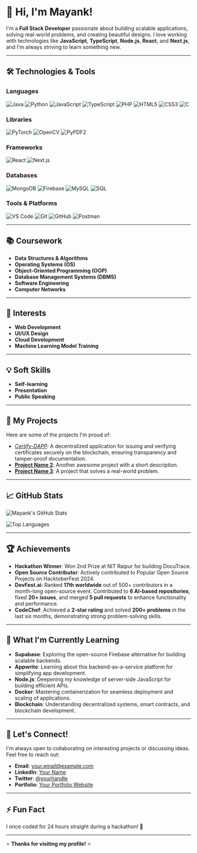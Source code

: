 # 👋 Hi, I'm Mayank!

I'm a **Full Stack Developer** passionate about building scalable applications, solving real-world problems, and creating beautiful designs. I love working with technologies like **JavaScript**, **TypeScript**, **Node.js**, **React**, and **Next.js**, and I'm always striving to learn something new.

---

## 🛠️ Technologies & Tools

### Languages
![Java](https://img.shields.io/badge/-Java-007396?style=flat&logo=java&logoColor=white)
![Python](https://img.shields.io/badge/-Python-3776AB?style=flat&logo=python&logoColor=white)
![JavaScript](https://img.shields.io/badge/-JavaScript-F7DF1E?style=flat&logo=javascript&logoColor=black)
![TypeScript](https://img.shields.io/badge/-TypeScript-3178C6?style=flat&logo=typescript&logoColor=white)
![PHP](https://img.shields.io/badge/-PHP-777BB4?style=flat&logo=php&logoColor=white)
![HTML5](https://img.shields.io/badge/-HTML5-E34F26?style=flat&logo=html5&logoColor=white)
![CSS3](https://img.shields.io/badge/-CSS3-1572B6?style=flat&logo=css3&logoColor=white)
![C](https://img.shields.io/badge/-C-A8B9CC?style=flat&logo=c&logoColor=black)

### Libraries
![PyTorch](https://img.shields.io/badge/-PyTorch-EE4C2C?style=flat&logo=pytorch&logoColor=white)
![OpenCV](https://img.shields.io/badge/-OpenCV-5C3EE8?style=flat&logo=opencv&logoColor=white)
![PyPDF2](https://img.shields.io/badge/-PyPDF2-FF0000?style=flat&logo=adobe-acrobat-reader&logoColor=white)

### Frameworks
![React](https://img.shields.io/badge/-React-61DAFB?style=flat&logo=react&logoColor=black)
![Next.js](https://img.shields.io/badge/-Next.js-000000?style=flat&logo=next.js&logoColor=white)

### Databases
![MongoDB](https://img.shields.io/badge/-MongoDB-47A248?style=flat&logo=mongodb&logoColor=white)
![Firebase](https://img.shields.io/badge/-Firebase-FFCA28?style=flat&logo=firebase&logoColor=black)
![MySQL](https://img.shields.io/badge/-MySQL-4479A1?style=flat&logo=mysql&logoColor=white)
![SQL](https://img.shields.io/badge/-SQL-003B57?style=flat&logo=postgresql&logoColor=white)

### Tools & Platforms
![VS Code](https://img.shields.io/badge/-VS%20Code-007ACC?style=flat&logo=visual-studio-code&logoColor=white)
![Git](https://img.shields.io/badge/-Git-F05032?style=flat&logo=git&logoColor=white)
![GitHub](https://img.shields.io/badge/-GitHub-181717?style=flat&logo=github&logoColor=white)
![Postman](https://img.shields.io/badge/-Postman-FF6C37?style=flat&logo=postman&logoColor=white)

---

## 📚 Coursework
- **Data Structures & Algorithms**
- **Operating Systems (OS)**
- **Object-Oriented Programming (OOP)**
- **Database Management Systems (DBMS)**
- **Software Engineering**
- **Computer Networks**

---

## 🌟 Interests
- **Web Development**
- **UI/UX Design**
- **Cloud Development**
- **Machine Learning Model Training**

---

## 💡 Soft Skills
- **Self-learning**
- **Presentation**
- **Public Speaking**

---

## 🚀 My Projects

Here are some of the projects I'm proud of:

- *[Certify-DAPP](https://github.com/Madhuj275/Certify-DAPP):* A decentralized application for issuing and verifying certificates securely on the blockchain, ensuring transparency and tamper-proof documentation.  
- **[Project Name 2](https://github.com/yourusername/project2)**: Another awesome project with a short description.
- **[Project Name 3](https://github.com/yourusername/project3)**: A project that solves a real-world problem.

---

## 📈 GitHub Stats

![Mayank's GitHub Stats](https://github-readme-stats.vercel.app/api?username=Mayank8881&show_icons=true&theme=radical)

![Top Languages](https://github-readme-stats.vercel.app/api/top-langs/?username=Mayank8881&layout=compact&theme=radical)

---

## 🏆 Achievements

- **Hackathon Winner**: Won 2nd Prize at NIT Raipur for building DocuTrace.
- **Open Source Contributor**: Actively contributed to Popular Open Source Projects on HacktoberFest 2024.
- **DevFest.ai**: Ranked **17th worldwide** out of 500+ contributors in a month-long open-source event. Contributed to **6 AI-based repositories**, fixed **20+ issues**, and merged **5 pull requests** to enhance functionality and performance.
- **CodeChef**: Achieved a **2-star rating** and solved **200+ problems** in the last six months, demonstrating strong problem-solving skills.
---

## 🌱 What I'm Currently Learning

- **Supabase**: Exploring the open-source Firebase alternative for building scalable backends.
- **Appwrite**: Learning about this backend-as-a-service platform for simplifying app development.
- **Node.js**: Deepening my knowledge of server-side JavaScript for building efficient APIs.
- **Docker**: Mastering containerization for seamless deployment and scaling of applications.
- **Blockchain**: Understanding decentralized systems, smart contracts, and blockchain development.

---

## 💬 Let's Connect!

I'm always open to collaborating on interesting projects or discussing ideas. Feel free to reach out:

- **Email**: [your.email@example.com](mailto:your.email@example.com)
- **LinkedIn**: [Your Name](https://linkedin.com/in/yourprofile)
- **Twitter**: [@yourhandle](https://twitter.com/yourhandle)
- **Portfolio**: [Your Portfolio Website](https://yourportfolio.com)

---

## ⚡ Fun Fact

I once coded for 24 hours straight during a hackathon! 🚀

---

⭐️ **Thanks for visiting my profile!** ⭐️

